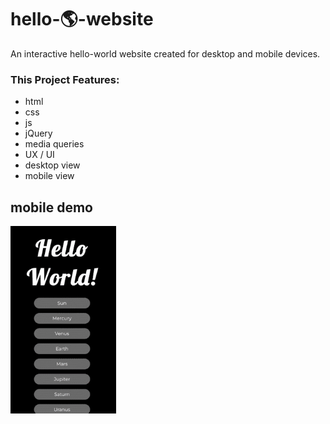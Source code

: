 # hello-🌎-website
An interactive hello-world website created for desktop and mobile devices. 

### This Project Features:
- html
- css
- js
- jQuery
- media queries
- UX / UI
- desktop view
- mobile view

## mobile demo
  <img src="https://github.com/miamija7/hello-world-website/blob/main/img/helloworld-mobile.GIF" height="300"/>
